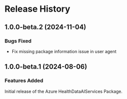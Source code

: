 # Release History

## 1.0.0-beta.2 (2024-11-04)

### Bugs Fixed

- Fix missing package information issue in user agent

## 1.0.0-beta.1 (2024-08-06)

### Features Added

Initial release of the Azure HealthDataAIServices Package.
